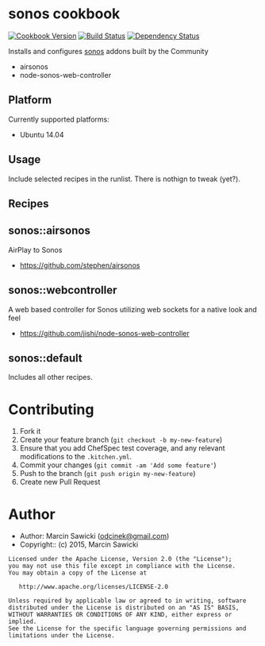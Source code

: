 # sonos cookbook

[![Cookbook Version](https://img.shields.io/cookbook/v/sonos.svg?style=flat)](https://supermarket.chef.io/cookbooks/sonos)
[![Build Status](https://travis-ci.org/odcinek/sonos-cookbook.svg?branch=master)](https://travis-ci.org/odcinek/sonos-cookbook)
[![Dependency Status](http://img.shields.io/gemnasium/odcinek/sonos-cookbook.svg?style=flat)](https://gemnasium.com/odcinek/sonos-cookbook)

Installs and configures [sonos](http://sonos.com/) addons built by the Community
* airsonos
* node-sonos-web-controller

## Platform

Currently supported platforms:

* Ubuntu 14.04

## Usage

Include selected recipes in the runlist. There is nothign to tweak (yet?).

## Recipes

## sonos::airsonos
AirPlay to Sonos
* https://github.com/stephen/airsonos

## sonos::webcontroller
A web based controller for Sonos utilizing web sockets for a native look and feel
* https://github.com/jishi/node-sonos-web-controller

## sonos::default

Includes all other recipes.

# Contributing

1. Fork it
1. Create your feature branch (`git checkout -b my-new-feature`)
1. Ensure that you add ChefSpec test coverage, and any relevant modifications to the `.kitchen.yml`.
1. Commit your changes (`git commit -am 'Add some feature'`)
1. Push to the branch (`git push origin my-new-feature`)
1. Create new Pull Request

# Author

- Author: Marcin Sawicki (<odcinek@gmail.com>)
- Copyright:: (c) 2015, Marcin Sawicki

```text
Licensed under the Apache License, Version 2.0 (the "License");
you may not use this file except in compliance with the License.
You may obtain a copy of the License at

   http://www.apache.org/licenses/LICENSE-2.0

Unless required by applicable law or agreed to in writing, software
distributed under the License is distributed on an "AS IS" BASIS,
WITHOUT WARRANTIES OR CONDITIONS OF ANY KIND, either express or implied.
See the License for the specific language governing permissions and
limitations under the License.
```
